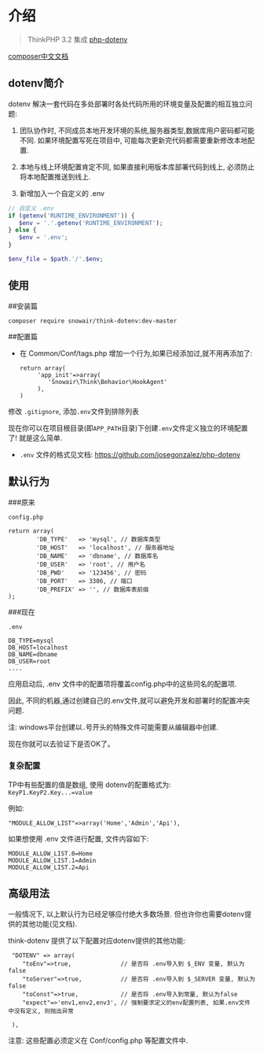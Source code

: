 介绍
========

> ThinkPHP 3.2 集成 [php-dotenv](https://github.com/josegonzalez/php-dotenv)

[composer中文文档](http://www.kancloud.cn/thinkphp/composer)

dotenv简介
---------

dotenv 解决一套代码在多处部署时各处代码所用的环境变量及配置的相互独立问题:

1. 团队协作时, 不同成员本地开发环境的系统,服务器类型,数据库用户密码都可能不同. 如果环境配置写死在项目中, 可能每次更新完代码都需要重新修改本地配置.

2. 本地与线上环境配置肯定不同, 如果直接利用版本库部署代码到线上, 必须防止将本地配置推送到线上.

3. 新增加入一个自定义的 .env

``` php
// 自定义 .env
if (getenv('RUNTIME_ENVIRONMENT')) {
   $env = '.'.getenv('RUNTIME_ENVIRONMENT'); 
} else {
   $env = '.env';
}

$env_file = $path.'/'.$env;
```




使用
--------

##安装篇

```
composer require snowair/think-dotenv:dev-master
```

##配置篇

* 在 Common/Conf/tags.php 增加一个行为,如果已经添加过,就不用再添加了:
    ```
    return array(
         'app_init'=>array(
            'Snowair\Think\Behavior\HookAgent'
         ),
    )
    ```

修改 `.gitignore`, 添加`.env`文件到排除列表

现在你可以在项目根目录(即`APP_PATH`目录)下创建`.env`文件定义独立的环境配置了! 就是这么简单.

* `.env` 文件的格式见文档: <https://github.com/josegonzalez/php-dotenv>

默认行为
------

###原来
```
config.php

return array(
        'DB_TYPE'   => 'mysql', // 数据库类型
        'DB_HOST'   => 'localhost', // 服务器地址
        'DB_NAME'   => 'dbname', // 数据库名
        'DB_USER'   => 'root', // 用户名
        'DB_PWD'    => '123456', // 密码
        'DB_PORT'   => 3306, // 端口
        'DB_PREFIX' => '', // 数据库表前缀
);
```

###现在
```
.env

DB_TYPE=mysql
DB_HOST=localhost
DB_NAME=dbname
DB_USER=root
....

```

应用启动后, .env 文件中的配置项将覆盖config.php中的这些同名的配置项.

因此, 不同的机器,通过创建自己的.env文件,就可以避免开发和部署时的配置冲突问题.

注: windows平台创建以`.`号开头的特殊文件可能需要从编辑器中创建.

现在你就可以去验证下是否OK了。


### 复杂配置

TP中有些配置的值是数组, 使用 dotenv的配置格式为: `KeyP1.KeyP2.Key...=value`

例如:

```
"MODULE_ALLOW_LIST"=>array('Home','Admin','Api'),
```

如果想使用 .env 文件进行配置, 文件内容如下:

```
MODULE_ALLOW_LIST.0=Home
MODULE_ALLOW_LIST.1=Admin
MODULE_ALLOW_LIST.2=Api
```

高级用法
--------

一般情况下, 以上默认行为已经足够应付绝大多数场景. 但也许你也需要dotenv提供的其他功能(见文档).

think-dotenv 提供了以下配置对应dotenv提供的其他功能:

```
 "DOTENV" => array(
    "toEnv"=>true,              // 是否将 .env导入到 $_ENV 变量, 默认为false
    "toServer"=>true,           // 是否将 .env导入到 $_SERVER 变量, 默认为false
    "toConst"=>true,            // 是否将 .env导入到常量, 默认为false
    "expect"=>'env1,env2,env3', // 强制要求定义的env配置列表, 如果.env文件中没有定义, 则抛出异常
 
 ),
```

注意: 这些配置必须定义在 Conf/config.php 等配置文件中.
